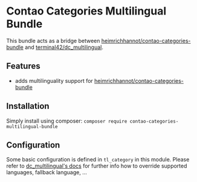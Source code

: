 # Contao Categories Multilingual Bundle

This bundle acts as a bridge between [heimrichhannot/contao-categories-bundle](https://github.com/heimrichhannot/contao-categories-bundle) and [terminal42/dc_multilingual](https://github.com/terminal42/contao-DC_Multilingual).

## Features

- adds multilinguality support for [heimrichhannot/contao-categories-bundle](https://github.com/heimrichhannot/contao-categories-bundle)

## Installation

Simply install using composer: `composer require contao-categories-multilingual-bundle`

## Configuration

Some basic configuration is defined in `tl_category` in this module. Please refer to [dc_multilingual's docs](https://github.com/terminal42/contao-DC_Multilingual/blob/master/README.md) for further info how to override supported languages, fallback language, ...
